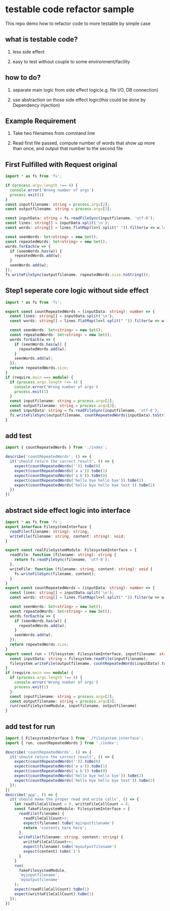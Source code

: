 # testable code refactor sample

This repo demo how to refactor code to more testable by simple case

## what is testable code?

1. less side effect

2. easy to test without couple to some environment/facility

## how to do?

1. separate main logic from side effect logic(e.g. file I/O, DB connection)

2. use abstraction on those side effect logic(this could be done by Dependency injection)

## Example Requirement

1. Take two filenames from command line

2. Read first file passed, compute number of words that show up more than once, and output that number to the second file

## First Fulfilled with Request original

```typescript
import * as fs from 'fs';

if (process.argv.length !== 4) {
  console.error('Wrong number of args')
  process.exit(1)
}
const inputfilename: string = process.argv[2];
const outputfilename: string = process.argv[3];

const inputData: string = fs.readFileSync(inputfilename, 'utf-8');
const lines: string[] = inputData.split('\n');
const words: string[] = lines.flatMap(l=>l.split(" ")).filter(w => w.length > 0);

const seenWords: Set<string> = new Set();
const repeatedWords: Set<string> = new Set();
words.forEach(w => {
  if (seenWords.has(w)) {
    repeatedWords.add(w);
  }
  seenWords.add(w);
});
fs.writeFileSync(outputfilename, repeatedWords.size.toString());
```

## Step1 seperate core logic without side effect

```typescript
import * as fs from 'fs';

export const countRepeatedWords = (inputData: string): number => {
  const lines: string[] = inputData.split('\n');
  const words: string[] = lines.flatMap(l=>l.split(" ")).filter(w => w.length > 0);

  const seenWords: Set<string> = new Set();
  const repeatedWords: Set<string> = new Set();
  words.forEach(w => {
    if (seenWords.has(w)) {
      repeatedWords.add(w);
    }
    seenWords.add(w);
  });
  return repeatedWords.size;
}
if (require.main === module) {
  if (process.argv.length !== 4) {
    console.error('Wrong number of args')
    process.exit(1)
  }
  const inputfilename: string = process.argv[2];
  const outputfilename: string = process.argv[3];
  const inputData: string = fs.readFileSync(inputfilename, 'utf-8');
  fs.writeFileSync(outputfilename, countRepeatedWords(inputData).toString());
}
```

## add test

```typescript
import { countRepeatedWords } from './index';

describe('countRepeatedWords', () => {
  it('should return the correct result', () => {
    expect(countRepeatedWords('')).toBe(0)
    expect(countRepeatedWords('a a')).toBe(1)
    expect(countRepeatedWords('a b')).toBe(0)
    expect(countRepeatedWords('hello bye hello bye')).toBe(2)
    expect(countRepeatedWords('hello bye hello bye test')).toBe(2)
  })
})
```
## abstract side effect logic into interface

```typescript
import * as fs from 'fs';
export interface FilesystemInterface {
  readFile(filename: string): string;
  writeFile(filename: string, content: string): void;
}

export const realFileSystemModule: FilesystemInterface = {
  readFile: function (filename: string): string {
    return fs.readFileSync(filename, 'utf-8');
  },
  writeFile: function (filename: string, content: string): void {
    fs.writeFileSync(filename, content);
  }
}
export const countRepeatedWords = (inputData: string): number => {
  const lines: string[] = inputData.split('\n');
  const words: string[] = lines.flatMap(l=>l.split(" ")).filter(w => w.length > 0);

  const seenWords: Set<string> = new Set();
  const repeatedWords: Set<string> = new Set();
  words.forEach(w => {
    if (seenWords.has(w)) {
      repeatedWords.add(w);
    }
    seenWords.add(w);
  });
  return repeatedWords.size;
}
export const run = (filesystem: FilesystemInterface, inputfilename: string, outputfilename: string) => {
  const inputData: string = filesystem.readFile(inputfilename);
  filesystem.writeFile(outputfilename, countRepeatedWords(inputData).toString()); 
}
if (require.main === module) {
  if (process.argv.length !== 4) {
    console.error('Wrong number of args')
    process.exit(1)
  }
  const inputfilename: string = process.argv[2];
  const outputfilename: string = process.argv[3];
  run(realFileSystemModule, inputfilename, outputfilename)
}
```

## add test for run

```typescript
import { FilesystemInterface } from './filesystem.interface';
import { run, countRepeatedWords } from './index';

describe('countRepeatedWords', () => {
  it('should return the correct result', () => {
    expect(countRepeatedWords('')).toBe(0)
    expect(countRepeatedWords('a a')).toBe(1)
    expect(countRepeatedWords('a b')).toBe(0)
    expect(countRepeatedWords('hello bye hello bye')).toBe(2)
    expect(countRepeatedWords('hello bye hello bye test')).toBe(2)
  });
})
describe('app', () => {
  it('should make the proper read and write calls', () => {
    let readFileCallCount = 0, writteFileCallCount = 0;
    const fakeFilesystemModule: FilesystemInterface = {
      readFile(filename) {
        readFileCallCount++;
        expect(filename).toBe('myinputfilename')
        return 'contents here here';
      },
      writeFile(filename: string, content: string) {
        writteFileCallCount++;
        expect(filename).toBe('myoutputfilename')
        expect(content).toBe('1')
      }
    }
    run(
      fakeFilesystemModule,
      'myinputfilename',
      'myoutputfilename'
    );
    expect(readFileCallCount).toBe(1)
    expect(writteFileCallCount).toBe(1)
  });
})
```